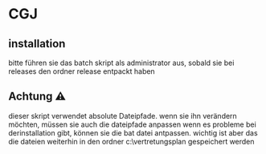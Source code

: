 # CGJ
 ## installation
 bitte führen sie das batch skript als administrator aus, sobald sie bei releases den ordner release entpackt haben
 ## Achtung ⚠ 
 dieser skript verwendet absolute Dateipfade. wenn sie ihn verändern möchten, müssen sie auch die dateipfade anpassen
wenn es probleme bei derinstallation gibt, können sie die bat datei antpassen. wichtig ist aber das die dateien weiterhin in den ordner c:\vertretungsplan gespeichert werden
